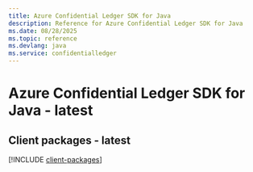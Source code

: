 ```yaml
---
title: Azure Confidential Ledger SDK for Java
description: Reference for Azure Confidential Ledger SDK for Java
ms.date: 08/28/2025
ms.topic: reference
ms.devlang: java
ms.service: confidentialledger
---
```

# Azure Confidential Ledger SDK for Java - latest

## Client packages - latest
[!INCLUDE [client-packages](confidential-ledger-client-index.md)]